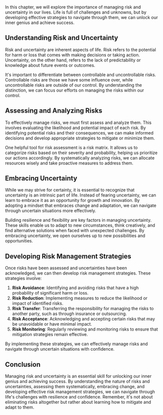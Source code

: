 
In this chapter, we will explore the importance of managing risk and uncertainty in our lives. Life is full of challenges and unknowns, but by developing effective strategies to navigate through them, we can unlock our inner genius and achieve success.

Understanding Risk and Uncertainty
----------------------------------

Risk and uncertainty are inherent aspects of life. Risk refers to the potential for harm or loss that comes with making decisions or taking action. Uncertainty, on the other hand, refers to the lack of predictability or knowledge about future events or outcomes.

It's important to differentiate between controllable and uncontrollable risks. Controllable risks are those we have some influence over, while uncontrollable risks are outside of our control. By understanding the distinction, we can focus our efforts on managing the risks within our control.

Assessing and Analyzing Risks
-----------------------------

To effectively manage risks, we must first assess and analyze them. This involves evaluating the likelihood and potential impact of each risk. By identifying potential risks and their consequences, we can make informed decisions and develop appropriate strategies to mitigate or minimize them.

One helpful tool for risk assessment is a risk matrix. It allows us to categorize risks based on their severity and probability, helping us prioritize our actions accordingly. By systematically analyzing risks, we can allocate resources wisely and take proactive measures to address them.

Embracing Uncertainty
---------------------

While we may strive for certainty, it is essential to recognize that uncertainty is an intrinsic part of life. Instead of fearing uncertainty, we can learn to embrace it as an opportunity for growth and innovation. By adopting a mindset that embraces change and adaptation, we can navigate through uncertain situations more effectively.

Building resilience and flexibility are key factors in managing uncertainty. These skills enable us to adapt to new circumstances, think creatively, and find alternative solutions when faced with unexpected challenges. By embracing uncertainty, we open ourselves up to new possibilities and opportunities.

Developing Risk Management Strategies
-------------------------------------

Once risks have been assessed and uncertainties have been acknowledged, we can then develop risk management strategies. These strategies involve:

1. **Risk Avoidance**: Identifying and avoiding risks that have a high probability of significant harm or loss.
2. **Risk Reduction**: Implementing measures to reduce the likelihood or impact of identified risks.
3. **Risk Transfer**: Transferring the responsibility for managing the risks to another party, such as through insurance or outsourcing.
4. **Risk Acceptance**: Acknowledging and accepting certain risks that may be unavoidable or have minimal impact.
5. **Risk Monitoring**: Regularly reviewing and monitoring risks to ensure that mitigation strategies remain effective.

By implementing these strategies, we can effectively manage risks and navigate through uncertain situations with confidence.

Conclusion
----------

Managing risk and uncertainty is an essential skill for unlocking our inner genius and achieving success. By understanding the nature of risks and uncertainties, assessing them systematically, embracing change, and developing effective risk management strategies, we can navigate through life's challenges with resilience and confidence. Remember, it's not about eliminating risks altogether but rather about learning how to mitigate and adapt to them.
